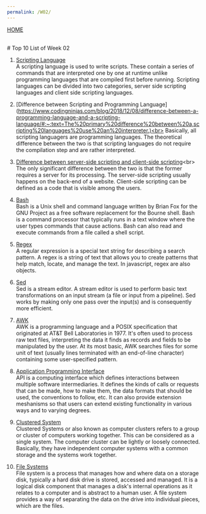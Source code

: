```yaml
---
permalink: /W02/
---
```

[HOME](../)

<br>
# Top 10 List of Week 02

1. [Scripting Language](https://www.dummies.com/programming/macintosh/what-is-scripting-anyway/)<br>
A scripting language is used to write scripts.
These contain a series of commands that are interpreted one by one at runtime unlike programming languages that are compiled first before running.
Scripting languages can be divided into two categories, server side scripting languages and client side scripting languages.

2. [Difference between Scripting and Programming Language] (https://www.codingninjas.com/blog/2018/12/08/difference-between-a-programming-language-and-a-scripting-language/#:~:text=The%20primary%20difference%20between%20a,scripting%20languages%20use%20an%20interpreter.)<br>
Basically, all scripting languagers are programming languages.
The theoretical difference between the two is that scripting languages do not require the compilation step and are rather interpreted.

3. [Difference between server-side scripting and client-side scripting](https://techdifferences.com/difference-between-server-side-scripting-and-client-side-scripting.html#:~:text=The%20main%20difference%20between%20server,involves%20server%20for%20its%20processing.&text=The%20client-side%20script%20executes,end%20which%20users%20cannot%20see.)<br>
The only significant difference between the two is that the former requires a server for its processing.
The server-side scripting usually happens on the back-end of a website.
Client-side scripting can be defined as a code that is visible among the users.

4. [Bash](https://opensource.com/resources/what-bash)<br>
Bash is a Unix shell and command language written by Brian Fox for the GNU Project as a free software replacement for the Bourne shell.
Bash is a command processor that typically runs in a text window where the user types commands that cause actions.
Bash can also read and execute commands from a file called a shell script.

5. [Regex](https://www.computerhope.com/jargon/r/regex.html)<br>
A regular expression is a special text string for describing a search pattern. 
A regex is a string of text that allows you to create patterns that help match, locate, and manage the text.
In javascript, regex are also objects.

6. [Sed](https://www.geeksforgeeks.org/sed-command-in-linux-unix-with-examples/)<br>
Sed is a stream editor.
A stream editor is used to perform basic text transformations on an input stream (a file or input from a pipeline).
Sed works by making only one pass over the input(s) and is consequently more efficient.

7. [AWK](https://www/geeksforgeeks.org/awk-command-unixlinux-examples/)<br>
AWK is a programming language and a POSIX specification that originated at AT&T Bell Laboratories in 1977.
It's often used to process raw text files, interpreting the data it finds as records and fields to be manipulated by the user.
At its most basic, AWK searches files for some unit of text (usually lines terminated with an end-of-line character) containing some user-specified pattern.

8. [Application Programming Interface](https://www.howtogeek.com/343877/what-is-an-api/)<br>
API is a computing interface which defines interactions between multiple software intermediaries.
It defines the kinds of calls or requests that can be made, how to make them, the data formats that should be used, the conventions to follow, etc.
It can also provide extension meshanisms so that users can extend existing functionality in various ways and to varying degrees.

9. [Clustered System](https://www.etegro.com/cluster-systems/)<br>
Clustered Systems or also known as computer clusters refers to a group or cluster of computers working together.
This can be considered as a single system.
The computer cluster can be lightly or loosely connected.
Basically, they have independent computer systems with a common storage and the systems work together.

10. [File Systems](https://www.ufsexplorer.com/articles/file-systems-basics.php)<br>
File system is a process that manages how and where data on a storage disk, typically a hard disk drive is stored, accessed and managed.
It is a logical disk component that manages a disk's internal operations as it relates to a computer and is abstract to a human user.
A file system provides a way of separating the data on the drive into individual pieces, which are the files.
